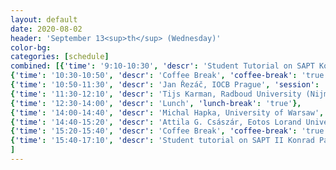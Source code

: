 ```yaml
---
layout: default
date: 2020-08-02
header: 'September 13<sup>th</sup> (Wednesday)'
color-bg: 
categories: [schedule]
combined: [{'time': '9:10-10:30', 'descr': 'Student Tutorial on SAPT Konrad Patkowski, Auburn University' , 'tutorial': 'true'},
{'time': '10:30-10:50', 'descr': 'Coffee Break', 'coffee-break': 'true'},
{'time': '10:50-11:30', 'descr': 'Jan Řezáč, IOCB Prague', 'session': '2) Session on SAPT, Benchmarking, and More', 'talk': 'true'},
{'time': '11:30-12:10', 'descr': 'Tijs Karman, Radboud University (Nijmegen)', 'talk': 'true'},
{'time': '12:30-14:00', 'descr': 'Lunch', 'lunch-break': 'true'},
{'time': '14:00-14:40', 'descr': 'Michal Hapka, University of Warsaw', 'talk': 'true'},
{'time': '14:40-15:20', 'descr': 'Attila G. Császár, Eotos Lorand University', 'talk': 'true'},
{'time': '15:20-15:40', 'descr': 'Coffee Break', 'coffee-break': 'true'},
{'time': '15:40-17:10', 'descr': 'Student tutorial on SAPT II Konrad Patkowski Auburn University', 'tutorial': 'true'}
]
---
```

